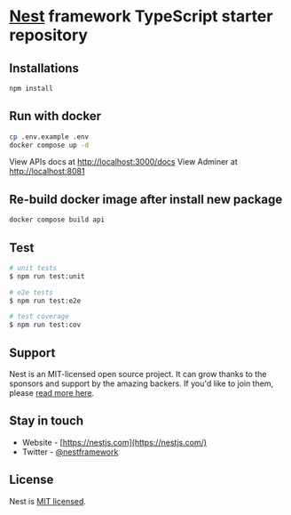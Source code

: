 # [Nest](https://github.com/nestjs/nest) framework TypeScript starter repository

## Installations

```bash
npm install
```

## Run with docker

```bash
cp .env.example .env
docker compose up -d
```

View APIs docs at <http://localhost:3000/docs>
View Adminer at <http://localhost:8081>

## Re-build docker image after install new package

```bash
docker compose build api
```

## Test

```bash
# unit tests
$ npm run test:unit

# e2e tests
$ npm run test:e2e

# test coverage
$ npm run test:cov
```

## Support

Nest is an MIT-licensed open source project. It can grow thanks to the sponsors and support by the amazing backers. If you'd like to join them, please [read more here](https://docs.nestjs.com/support).

## Stay in touch

- Website - [https://nestjs.com](https://nestjs.com/)
- Twitter - [@nestframework](https://twitter.com/nestframework)

## License

Nest is [MIT licensed](LICENSE).